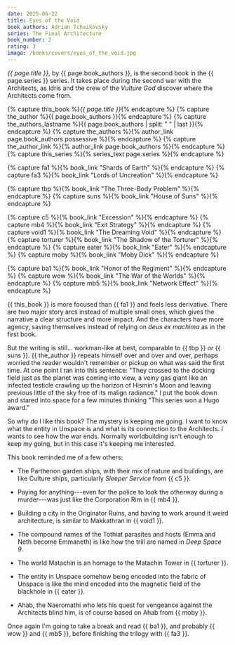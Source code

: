 ```yaml
---
date: 2025-06-22
title: Eyes of the Void
book_authors: Adrian Tchaikovsky
series: The Final Architecture
book_number: 2
rating: 3
image: /books/covers/eyes_of_the_void.jpg
---
```


<cite class="book-title">{{ page.title }}</cite>, by <span
class="author-name">{{ page.book_authors }}</span>, is the second book in the
<span class="book-series">{{ page.series }}</span> series. It takes place
during the second war with the Architects, as Idris and the crew of the
_Vulture God_ discover where the Architects come from.

{% capture this_book %}<cite class="book-title">{{ page.title }}</cite>{% endcapture %}
{% capture the_author %}<span class="author-name">{{ page.book_authors }}</span>{% endcapture %}
{% capture the_authors_lastname %}<span class="author-name">{{ page.book_authors | split: " " | last }}</span>{% endcapture %}
{% capture the_authors %}{% author_link page.book_authors possessive %}{% endcapture %}
{% capture the_author_link %}{% author_link page.book_authors %}{% endcapture %}
{% capture this_series %}{% series_text page.series %}{% endcapture %}

{% capture fa1 %}{% book_link "Shards of Earth" %}{% endcapture %}
{% capture fa3 %}{% book_link "Lords of Uncreation" %}{% endcapture %}

{% capture tbp %}{% book_link "The Three-Body Problem" %}{% endcapture %}
{% capture suns %}{% book_link "House of Suns" %}{% endcapture %}

{% capture c5 %}{% book_link "Excession" %}{% endcapture %}
{% capture mb4 %}{% book_link "Exit Strategy" %}{% endcapture %}
{% capture void1 %}{% book_link "The Dreaming Void" %}{% endcapture %}
{% capture torturer %}{% book_link "The Shadow of the Torturer" %}{% endcapture %}
{% capture eater %}{% book_link "Eater" %}{% endcapture %}
{% capture moby %}{% book_link "Moby Dick" %}{% endcapture %}

{% capture ba1 %}{% book_link "Honor of the Regiment" %}{% endcapture %}
{% capture wow %}{% book_link "The War of the Worlds" %}{% endcapture %}
{% capture mb5 %}{% book_link "Network Effect" %}{% endcapture %}

{{ this_book }} is more focused than {{ fa1 }} and feels less derivative.
There are two major story arcs instead of multiple small ones, which gives the
narrative a clear structure and more impact. And the characters have more
agency, saving themselves instead of relying on _deus ex machima_ as in the
first book.

But the writing is still... workman-like at best, comparable to {{ tbp }} or
{{ suns }}. {{ the_author }} repeats himself over and over and over, perhaps
worried the reader wouldn't remember or pickup on what was said the first
time. At one point I ran into this sentence: "They crossed to the docking
field just as the planet was coming into view, a veiny gas giant like an
infected testicle crawling up the horizon of Hismin's Moon and leaving
previous little of the sky free of its malign radiance." I put the book down
and stared into space for a few minutes thinking "This series won a Hugo
award."

So why do I like this book? The mystery is keeping me going. I want to know
what the entity in Unspace is and what is its connection to the Architects. I
wants to see how the war ends. Normally worldbuilding isn't enough to keep my
going, but in this case it's keeping me interested.

This book reminded me of a few others:

- The Parthenon garden ships, with their mix of nature and buildings, are like
  Culture ships, particularly _Sleeper Service_ from {{ c5 }}.

- Paying for anything---even for the police to look the otherway during a
  murder---was just like the Corporation Rim in {{ mb4 }}.

- Building a city in the Originator Ruins, and having to work around it weird
  architecture, is similar to Makkathran in {{ void1 }}.

- The compound names of the Tothiat parasites and hosts (Emma and Neth become
  Emmaneth) is like how the trill are named in <cite
  class="tv-show-title">Deep Space 9</cite>.

-  The world Matachin is an homage to the Matachin Tower in {{ torturer }}.

- The entity in Unspace somehow being encoded into the fabric of Unspace is
  like the mind encoded into the magnetic field of the blackhole in {{ eater
  }}.

- Ahab, the Naeromathi who lets his quest for vengeance against the Architects
  blind him, is of course based on Ahab from {{ moby }}.

Once again I'm going to take a break and read {{ ba1 }}, and probably {{ wow
}} and {{ mb5 }}, before finishing the trilogy with {{ fa3 }}.

